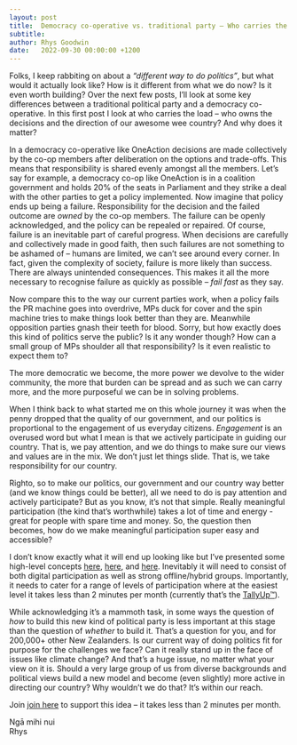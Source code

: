 ```yaml
---
layout: post
title:  Democracy co-operative vs. traditional party – Who carries the load?
subtitle:
author: Rhys Goodwin
date:   2022-09-30 00:00:00 +1200
---
```

Folks, I keep rabbiting on about a *“different way to do politics”*, but what would it actually look like? How is it different from what we do now? Is it even worth building? Over the next few posts, I’ll look at some key differences between a traditional political party and a democracy co-operative. In this first post I look at who carries the load – who owns the decisions and the direction of our awesome wee country? And why does it matter?

In a democracy co-operative like OneAction decisions are made collectively by the co-op members after deliberation on the options and trade-offs. This means that responsibility is shared evenly amongst all the members. Let’s say for example, a democracy co-op like OneAction is in a coalition government and holds 20% of the seats in Parliament and they strike a deal with the other parties to get a policy implemented. Now imagine that policy ends up being a failure. Responsibility for the decision and the failed outcome are *owned* by the co-op members. The failure can be openly acknowledged, and the policy can be repealed or repaired. Of course, failure is an inevitable part of careful progress. When decisions are carefully and collectively made in good faith, then such failures are not something to be ashamed of – humans are limited, we can’t see around every corner. In fact, given the complexity of society, failure is more likely than success. There are always unintended consequences. This makes it all the more necessary to recognise failure as quickly as possible – *fail fast* as they say. 

Now compare this to the way our current parties work, when a policy fails the PR machine goes into overdrive, MPs duck for cover and the spin machine tries to make things look better than they are. Meanwhile opposition parties gnash their teeth for blood. Sorry, but how exactly does this kind of politics serve the public? Is it any wonder though? How can a small group of MPs shoulder all that responsibility? Is it even realistic to expect them to?

The more democratic we become, the more power we devolve to the wider community, the more that burden can be spread and as such we can carry more, and the more purposeful we can be in solving problems.

When I think back to what started me on this whole journey it was when the penny dropped that the quality of our government, and our politics is proportional to the engagement of us everyday citizens. *Engagement* is an overused word but what I mean is that we actively participate in guiding our country. That is, we pay attention, and we do things to make sure our views and values are in the mix. We don’t just let things slide. That is, we take responsibility for our country. 

Righto, so to make our politics, our government and our country way better (and we know things could be better), all we need to do is pay attention and actively participate? But as you know, it’s not that simple. Really meaningful participation (the kind that’s worthwhile) takes a lot of time and energy - great for people with spare time and money. So, the question then becomes, how do we make meaningful participation super easy and accessible? 

I don’t know exactly what it will end up looking like but I’ve presented some high-level concepts [here](/2021/02/28/ParticipationModel.html), [here](/2021/11/30/AnAlternativeToNonsense.html), and [here](/DigitalDemocracy/). Inevitably it will need to consist of both digital participation as well as strong offline/hybrid groups. Importantly, it needs to cater for a range of levels of participation where at the easiest level it takes less than 2 minutes per month (currently that’s the [TallyUp™]({{site.data.urls.join}})). 

While acknowledging it’s a mammoth task, in some ways the question of *how* to build this new kind of political party is less important at this stage than the question of *whether* to build it. That’s a question for you, and for 200,000+ other New Zealanders. Is our current way of doing politics fit for purpose for the challenges we face? Can it really stand up in the face of issues like climate change? And that’s a huge issue, no matter what your view on it is. Should a very large group of us from diverse backgrounds and political views build a new model and become (even slightly) more active in directing our country? Why wouldn’t we do that? It’s within our reach. 

Join  [join here]({{site.data.urls.join}}) to support this idea – it takes less than 2 minutes per month. 

Ngā mihi nui   
Rhys   


